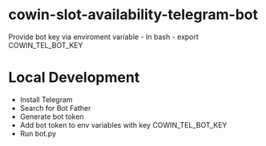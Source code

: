 # cowin-slot-availability-telegram-bot

Provide bot key via enviroment variable - 
In bash - 
    export COWIN_TEL_BOT_KEY <KEY>

# Local Development
* Install Telegram
* Search for Bot Father 
* Generate bot token
* Add bot token to env variables with key COWIN_TEL_BOT_KEY
* Run bot.py